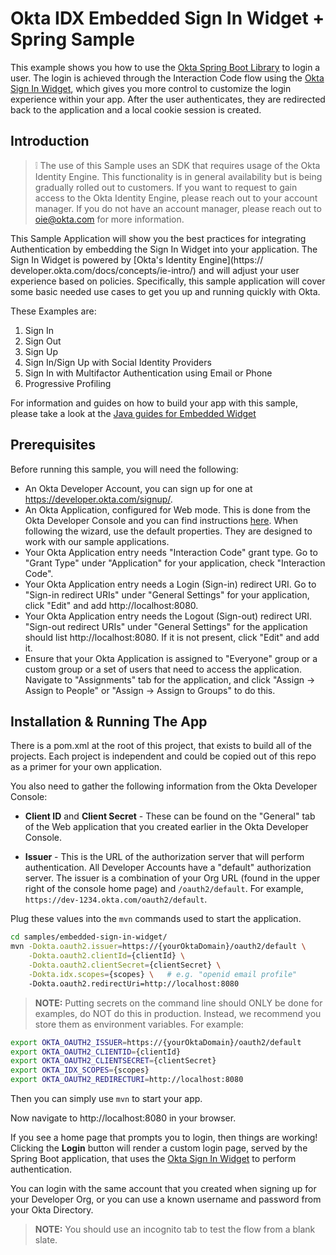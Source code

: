 # Okta IDX Embedded Sign In Widget + Spring Sample

This example shows you how to use the [Okta Spring Boot Library][] to login a user. The login is achieved through the Interaction Code flow using the [Okta Sign In Widget][], which gives you more control to customize the login experience within your app.  After the user authenticates, they are redirected back to the application and a local cookie session is created.

## Introduction

> :grey_exclamation: The use of this Sample uses an SDK that requires usage of the Okta Identity Engine.
This functionality is in general availability but is being gradually rolled out to customers. If you want
to request to gain access to the Okta Identity Engine, please reach out to your account manager. If you
do not have an account manager, please reach out to oie@okta.com for more information.

This Sample Application will show you the best practices for integrating Authentication by embedding the
Sign In Widget into your application. The Sign In Widget is powered by [Okta's Identity Engine](https://
developer.okta.com/docs/concepts/ie-intro/) and will adjust your user experience based on policies.
Specifically, this sample application will cover some basic needed use cases to get you up and running
quickly with Okta.

These Examples are:
1. Sign In
2. Sign Out
3. Sign Up
4. Sign In/Sign Up with Social Identity Providers
5. Sign In with Multifactor Authentication using Email or Phone
6. Progressive Profiling

For information and guides on how to build your app with this sample, please take a look at the [Java
guides for Embedded Widget](https://developer.okta.com/docs/guides/oie-embedded-widget-use-cases/java/oie-embedded-widget-use-case-overview/)

## Prerequisites

Before running this sample, you will need the following:

* An Okta Developer Account, you can sign up for one at https://developer.okta.com/signup/.
* An Okta Application, configured for Web mode. This is done from the Okta Developer Console and you can find instructions [here][OIDC Web Application Setup Instructions].  When following the wizard, use the default properties. They are designed to work with our sample applications.
* Your Okta Application entry needs "Interaction Code" grant type. Go to "Grant Type" under "Application" for your application, check "Interaction Code".
* Your Okta Application entry needs a Login (Sign-in) redirect URI. Go to "Sign-in redirect URIs" under "General Settings" for your application, click "Edit" and add http://localhost:8080.
* Your Okta Application entry needs the Logout (Sign-out) redirect URI. "Sign-out redirect URIs" under "General Settings" for the application should list http://localhost:8080. If it is not present, click "Edit" and add it.
* Ensure that your Okta Application is assigned to "Everyone" group or a custom group or a set of users that need to access the application. Navigate to "Assignments" tab for the application, and click "Assign -> Assign to People" or "Assign -> Assign to Groups" to do this.

## Installation & Running The App

There is a pom.xml at the root of this project, that exists to build all of the projects.  Each project is independent and could be copied out of this repo as a primer for your own application.

You also need to gather the following information from the Okta Developer Console:

- **Client ID** and **Client Secret** - These can be found on the "General" tab of the Web application that you created earlier in the Okta Developer Console.

- **Issuer** - This is the URL of the authorization server that will perform authentication.  All Developer Accounts have a "default" authorization server.  The issuer is a combination of your Org URL (found in the upper right of the console home page) and `/oauth2/default`. For example, `https://dev-1234.okta.com/oauth2/default`.

Plug these values into the `mvn` commands used to start the application.

```bash
cd samples/embedded-sign-in-widget/
mvn -Dokta.oauth2.issuer=https://{yourOktaDomain}/oauth2/default \
    -Dokta.oauth2.clientId={clientId} \
    -Dokta.oauth2.clientSecret={clientSecret} \
    -Dokta.idx.scopes={scopes} \   # e.g. "openid email profile"
    -Dokta.oauth2.redirectUri=http://localhost:8080
```

> **NOTE:** Putting secrets on the command line should ONLY be done for examples, do NOT do this in production. Instead, we recommend you store them as environment variables. For example:

```bash
export OKTA_OAUTH2_ISSUER=https://{yourOktaDomain}/oauth2/default
export OKTA_OAUTH2_CLIENTID={clientId}
export OKTA_OAUTH2_CLIENTSECRET={clientSecret}
export OKTA_IDX_SCOPES={scopes}
export OKTA_OAUTH2_REDIRECTURI=http://localhost:8080
```

Then you can simply use `mvn` to start your app.

Now navigate to http://localhost:8080 in your browser.

If you see a home page that prompts you to login, then things are working!  Clicking the **Login** button will render a custom login page, served by the Spring Boot application, that uses the [Okta Sign In Widget][] to perform authentication.

You can login with the same account that you created when signing up for your Developer Org, or you can use a known username and password from your Okta Directory.

> **NOTE:** You should use an incognito tab to test the flow from a blank slate.

[Okta Spring Boot Library]: https://github.com/okta/okta-spring-boot
[OIDC Web Application Setup Instructions]: https://developer.okta.com/authentication-guide/implementing-authentication/auth-code#1-setting-up-your-application
[Okta Sign In Widget]: https://github.com/okta/okta-signin-widget
